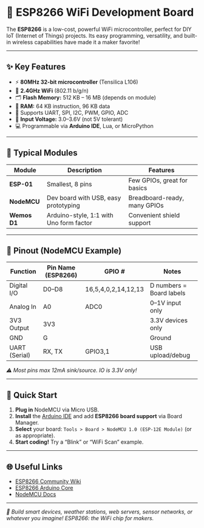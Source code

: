 # 📡 ESP8266 WiFi Development Board

The **ESP8266** is a low-cost, powerful WiFi microcontroller, perfect for DIY IoT (Internet of Things) projects. Its easy programming, versatility, and built-in wireless capabilities have made it a maker favorite!

---

## ✨ Key Features

- ⚡ **80MHz 32-bit microcontroller** (Tensilica L106)
- 📶 **2.4GHz WiFi** (802.11 b/g/n)
- 🗂️ **Flash Memory:** 512 KB – 16 MB (depends on module)
- 🧠 **RAM:** 64 KB instruction, 96 KB data
- 🔗 Supports UART, SPI, I2C, PWM, GPIO, ADC
- 🔌 **Input Voltage:** 3.0–3.6V (not 5V tolerant)
- 💻 Programmable via **Arduino IDE**, Lua, or MicroPython

---

## 🧰 Typical Modules

| Module     | Description                            | Features                       |
|------------|----------------------------------------|--------------------------------|
| **ESP-01** | Smallest, 8 pins                       | Few GPIOs, great for basics    |
| **NodeMCU**| Dev board with USB, easy prototyping   | Breadboard-ready, many GPIOs   |
| **Wemos D1**| Arduino-style, 1:1 with Uno form factor| Convenient shield support      |

---

## 📝 Pinout (NodeMCU Example)

| Function     | Pin Name (ESP8266) | GPIO # | Notes               |
|--------------|--------------------|--------|---------------------|
| Digital I/O  | D0–D8              | 16,5,4,0,2,14,12,13 | D numbers = Board labels |
| Analog In    | A0                 | ADC0   | 0–1V input only     |
| 3V3 Output   | 3V3                |        | 3.3V devices only   |
| GND          | G                  |        | Ground              |
| UART (Serial)| RX, TX             | GPIO3,1| USB upload/debug    |

*⚠️ Most pins max 12mA sink/source. IO is 3.3V only!*

---

## 🚀 Quick Start

1. **Plug in** NodeMCU via Micro USB.
2. **Install** the [Arduino IDE](https://www.arduino.cc/en/software) and add **ESP8266 board support** via Board Manager.
3. **Select** your board: `Tools > Board > NodeMCU 1.0 (ESP-12E Module)` (or as appropriate).
4. **Start coding!** Try a “Blink” or “WiFi Scan” example.

---

## 🌐 Useful Links

- [ESP8266 Community Wiki](https://github.com/esp8266/esp8266-wiki/wiki)
- [ESP8266 Arduino Core](https://github.com/esp8266/Arduino)
- [NodeMCU Docs](https://nodemcu.readthedocs.io/)

---

*📲 Build smart devices, weather stations, web servers, sensor networks, or whatever you imagine! ESP8266: the WiFi chip for makers.*



